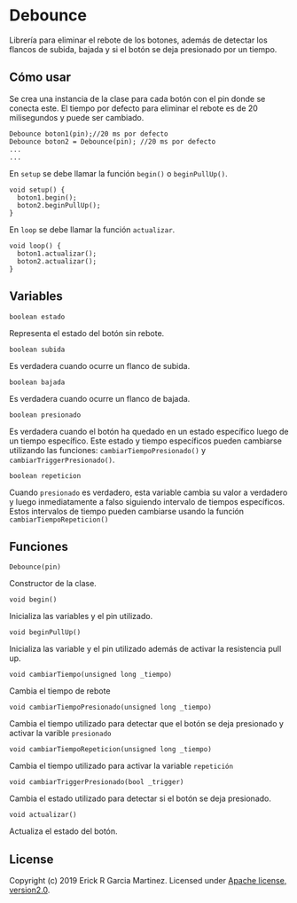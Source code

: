 # Debounce
Librería para eliminar el rebote de los botones, además de detectar los flancos de subida, bajada y si el botón se deja presionado por un tiempo.


## Cómo usar
Se crea una instancia de la clase para cada botón con el pin donde se conecta este. El tiempo por defecto para eliminar el rebote es de 20 milisegundos y puede ser cambiado.
```
Debounce boton1(pin);//20 ms por defecto
Debounce boton2 = Debounce(pin); //20 ms por defecto
...
...
```
En `setup` se debe llamar la función `begin()` o `beginPullUp()`.
```
void setup() {
  boton1.begin();
  boton2.beginPullUp();
}
```
En `loop` se debe llamar la función `actualizar`.
```
void loop() {
  boton1.actualizar();
  boton2.actualizar();
}
```
## Variables

```boolean estado```

Representa el estado del botón sin rebote.


```boolean subida```

Es verdadera cuando ocurre un flanco de subida.


```boolean bajada```

Es verdadera cuando ocurre un flanco de bajada.


```boolean presionado```

Es verdadera cuando el botón ha quedado en un estado específico luego de un tiempo específico. Este estado y tiempo específicos pueden cambiarse utilizando las funciones: `cambiarTiempoPresionado()` y `cambiarTriggerPresionado()`.


```boolean repeticion```

Cuando `presionado` es verdadero, esta variable cambia su valor a verdadero y luego inmediatamente a falso siguiendo intervalo de tiempos específicos. Estos intervalos de tiempo pueden cambiarse usando la función `cambiarTiempoRepeticion()`

## Funciones

```Debounce(pin)```

Constructor de la clase.


```void begin()```

Inicializa las variables y el pin utilizado.

```void beginPullUp()```

Inicializa las variable y el pin utilizado además de activar la resistencia pull up.


```void cambiarTiempo(unsigned long _tiempo)```

Cambia el tiempo de rebote

```void cambiarTiempoPresionado(unsigned long _tiempo)```

Cambia el tiempo utilizado para detectar que el botón se deja presionado y activar la varible `presionado`


```void cambiarTiempoRepeticion(unsigned long _tiempo)```

Cambia el tiempo utilizado para activar la variable `repetición`


```void cambiarTriggerPresionado(bool _trigger)```

Cambia el estado utilizado para detectar si el botón se deja presionado.

```void actualizar()```

Actualiza el estado del botón.




## License
Copyright (c) 2019 Erick R Garcia Martinez.
Licensed under [Apache license, version2.0](LICENSE).

